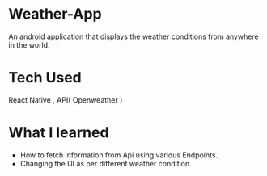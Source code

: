 # Weather-App
An android application that displays the weather conditions from anywhere in the world.

# Tech Used 
React Native , API( Openweather )

# What I learned
* How to fetch information from Api using various Endpoints.
* Changing the UI as per different weather condition.
